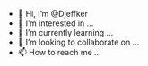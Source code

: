 - 👋 Hi, I’m @Djeffker
- 👀 I’m interested in ...
- 🌱 I’m currently learning ...
- 💞️ I’m looking to collaborate on ...
- 📫 How to reach me ...

<!---
Djeffker/Djeffker is a ✨ special ✨ repository because its `README.md` (this file) appears on your GitHub profile.
You can click the Preview link to take a look at your changes.
--->
